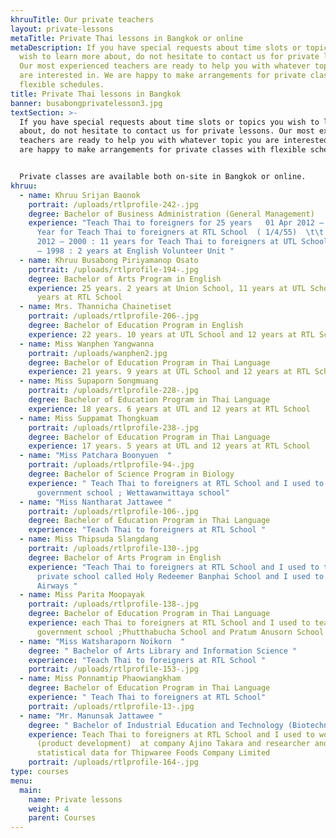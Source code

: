 ```yaml
---
khruuTitle: Our private teachers
layout: private-lessons
metaTitle: Private Thai lessons in Bangkok or online
metaDescription: If you have special requests about time slots or topics you
  wish to learn more about, do not hesitate to contact us for private lessons.
  Our most experienced teachers are ready to help you with whatever topic you
  are interested in. We are happy to make arrangements for private classes with
  flexible schedules.
title: Private Thai lessons in Bangkok
banner: busabongprivatelesson3.jpg
textSection: >-
  If you have special requests about time slots or topics you wish to learn more
  about, do not hesitate to contact us for private lessons. Our most experienced
  teachers are ready to help you with whatever topic you are interested in. We
  are happy to make arrangements for private classes with flexible schedules.


  Private classes are available both on-site in Bangkok or online.
khruu:
  - name: Khruu Srijan Baonok
    portrait: /uploads/rtlprofile-242-.jpg
    degree: Bachelor of Business Administration (General Management)
    experience: "Teach Thai to foreigners for 25 years   01 Apr 2012 – Present : 12
      Year for Teach Thai to foreigners at RTL School  ( 1/4/55)  \t\t   Mar
      2012 – 2000 : 11 years for Teach Thai to foreigners at UTL School    2000
      – 1998 : 2 years at English Volunteer Unit "
  - name: Khruu Busabong Piriyamanop Osato
    portrait: /uploads/rtlprofile-194-.jpg
    degree: Bachelor of Arts Program in English
    experience: 25 years. 2 years at Union School, 11 years at UTL School, and 12
      years at RTL School
  - name: Mrs. Thannicha Chainetiset
    portrait: /uploads/rtlprofile-206-.jpg
    degree: Bachelor of Education Program in English
    experience: 22 years. 10 years at UTL School and 12 years at RTL School
  - name: Miss Wanphen Yangwanna
    portrait: /uploads/wanphen2.jpg
    degree: Bachelor of Education Program in Thai Language
    experience: 21 years. 9 years at UTL School and 12 years at RTL School
  - name: Miss Supaporn Songmuang
    portrait: /uploads/rtlprofile-228-.jpg
    degree: Bachelor of Education Program in Thai Language
    experience: 18 years. 6 years at UTL and 12 years at RTL School
  - name: Miss Suppamat Thongkuam
    portrait: /uploads/rtlprofile-238-.jpg
    degree: Bachelor of Education Program in Thai Language
    experience: 17 years. 5 years at UTL and 12 years at RTL School
  - name: "Miss Patchara Boonyuen  "
    portrait: /uploads/rtlprofile-94-.jpg
    degree: Bachelor of Science Program in Biology
    experience: " Teach Thai to foreigners at RTL School and I used to teach at a
      government school ; Wettawanwittaya school"
  - name: "Miss Nantharat Jattawee "
    portrait: /uploads/rtlprofile-106-.jpg
    degree: Bachelor of Education Program in Thai Language
    experience: "Teach Thai to foreigners at RTL School "
  - name: Miss Thipsuda Slangdang
    portrait: /uploads/rtlprofile-130-.jpg
    degree: Bachelor of Arts Program in English
    experience: "Teach Thai to foreigners at RTL School and I used to teach at a
      private school called Holy Redeemer Banphai School and I used to work Thai
      Airways "
  - name: Miss Parita Moopayak
    portrait: /uploads/rtlprofile-138-.jpg
    degree: Bachelor of Education Program in Thai Language
    experience: each Thai to foreigners at RTL School and I used to teach at a
      government school ;Phutthabucha School and Pratum Anusorn School
  - name: "Miss Watsharaporn Noikorn  "
    degree: " Bachelor of Arts Library and Information Science "
    experience: "Teach Thai to foreigners at RTL School "
    portrait: /uploads/rtlprofile-153-.jpg
  - name: Miss Ponnamtip Phaowiangkham
    degree: Bachelor of Education Program in Thai Language
    experience: " Teach Thai to foreigners at RTL School"
    portrait: /uploads/rtlprofile-13-.jpg
  - name: "Mr. Manunsak Jattawee "
    degree: " Bachelor of Industrial Education and Technology (Biotechnology)"
    experience: Teach Thai to foreigners at RTL School and I used to work an RD
      (product development)  at company Ajino Takara and researcher and analyze
      statistical data for Thipwaree Foods Company Limited
    portrait: /uploads/rtlprofile-164-.jpg
type: courses
menu:
  main:
    name: Private lessons
    weight: 4
    parent: Courses
---
```

